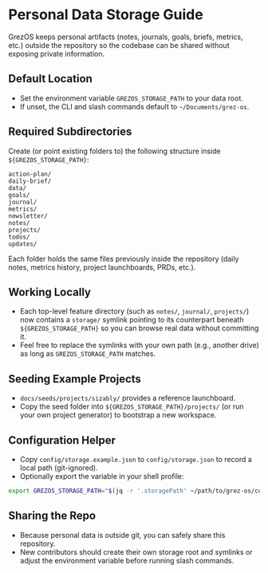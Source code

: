 # Personal Data Storage Guide

GrezOS keeps personal artifacts (notes, journals, goals, briefs, metrics, etc.) outside the repository so the codebase can be shared without exposing private information.

## Default Location
- Set the environment variable `GREZOS_STORAGE_PATH` to your data root.  
- If unset, the CLI and slash commands default to `~/Documents/grez-os`.

## Required Subdirectories
Create (or point existing folders to) the following structure inside `${GREZOS_STORAGE_PATH}`:

```
action-plan/
daily-brief/
data/
goals/
journal/
metrics/
newsletter/
notes/
projects/
todos/
updates/
```

Each folder holds the same files previously inside the repository (daily notes, metrics history, project launchboards, PRDs, etc.).

## Working Locally
- Each top-level feature directory (such as `notes/`, `journal/`, `projects/`) now contains a `storage/` symlink pointing to its counterpart beneath `${GREZOS_STORAGE_PATH}` so you can browse real data without committing it.  
- Feel free to replace the symlinks with your own path (e.g., another drive) as long as `GREZOS_STORAGE_PATH` matches.

## Seeding Example Projects
- `docs/seeds/projects/sizably/` provides a reference launchboard.
- Copy the seed folder into `${GREZOS_STORAGE_PATH}/projects/` (or run your own project generator) to bootstrap a new workspace.

## Configuration Helper
- Copy `config/storage.example.json` to `config/storage.json` to record a local path (git-ignored).  
- Optionally export the variable in your shell profile:

```bash
export GREZOS_STORAGE_PATH="$(jq -r '.storagePath' ~/path/to/grez-os/config/storage.json)"
```

## Sharing the Repo
- Because personal data is outside git, you can safely share this repository.  
- New contributors should create their own storage root and symlinks or adjust the environment variable before running slash commands.
